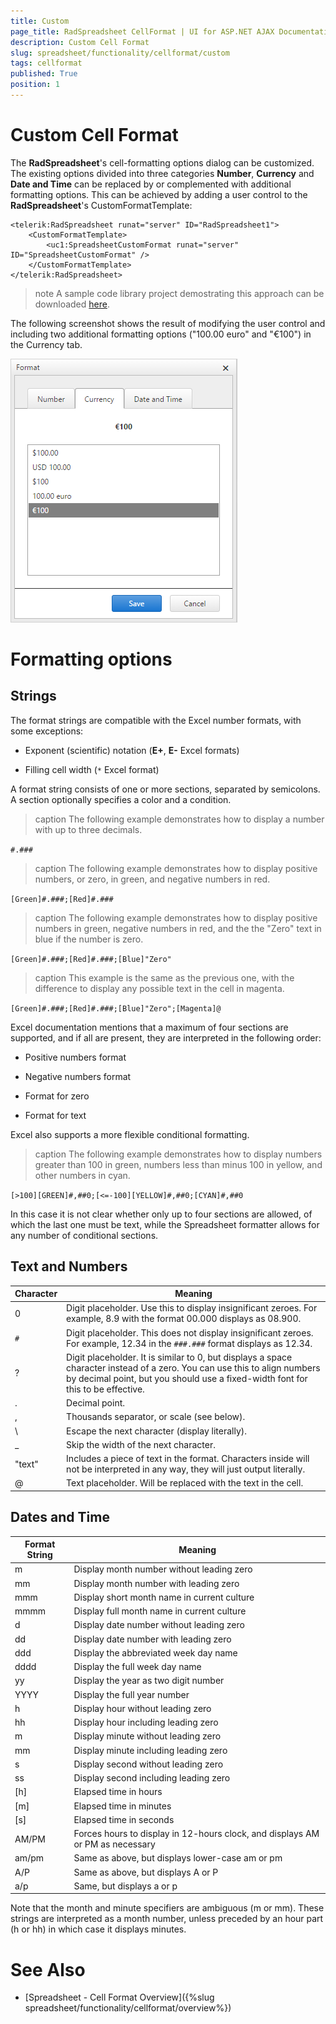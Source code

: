 ```yaml
---
title: Custom
page_title: RadSpreadsheet CellFormat | UI for ASP.NET AJAX Documentation
description: Custom Cell Format
slug: spreadsheet/functionality/cellformat/custom
tags: cellformat
published: True
position: 1
---
```


# Custom Cell Format 

The **RadSpreadsheet**'s cell-formatting options dialog can be customized. The existing options divided into three categories **Number**, **Currency** and **Date and Time** can be replaced by or complemented with additional formatting options. This can be achieved by adding a user control to the **RadSpreadsheet**'s CustomFormatTemplate:

````ASPNET
<telerik:RadSpreadsheet runat="server" ID="RadSpreadsheet1">
    <CustomFormatTemplate>
        <uc1:SpreadsheetCustomFormat runat="server" ID="SpreadsheetCustomFormat" />
    </CustomFormatTemplate>
</telerik:RadSpreadsheet>
```` 

>note A sample code library project demostrating this approach can be downloaded [here](http://www.telerik.com/support/code-library/custom-format-template). 
>

The following screenshot shows the result of modifying the user control and including two additional formatting options ("100.00 euro" and "€100") in the Currency tab.

![Custom Format](images/spreadsheet-custom-format.png) 

# Formatting options

## Strings

The format strings are compatible with the Excel number formats, with some exceptions:

* Exponent (scientific) notation (**E+**, **E-** Excel formats)

* Filling cell width (`*` Excel format)

A format string consists of one or more sections, separated by semicolons. A section optionally specifies a color and a condition.

>caption The following example demonstrates how to display a number with up to three decimals.

`#.###`

>caption The following example demonstrates how to display positive numbers, or zero, in green, and negative numbers in red.

`[Green]#.###;[Red]#.###`

>caption The following example demonstrates how to display positive numbers in green, negative numbers in red, and the the "Zero" text in blue if the number is zero.

`[Green]#.###;[Red]#.###;[Blue]"Zero"`

>caption This example is the same as the previous one, with the difference to display any possible text in the cell in magenta.

`[Green]#.###;[Red]#.###;[Blue]"Zero";[Magenta]@`

Excel documentation mentions that a maximum of four sections are supported, and if all are present, they are interpreted in the following order:

* Positive numbers format

* Negative numbers format

* Format for zero

* Format for text

Excel also supports a more flexible conditional formatting.

>caption The following example demonstrates how to display numbers greater than 100 in green, numbers less than minus 100 in yellow, and other numbers in cyan.

`[>100][GREEN]#,##0;[<=-100][YELLOW]#,##0;[CYAN]#,##0`

In this case it is not clear whether only up to four sections are allowed, of which the last one must be text, while the Spreadsheet formatter allows for any number of conditional sections.

## Text and Numbers

| Character | Meaning | 
| ------ | ------ |
| 0 |Digit placeholder. Use this to display insignificant zeroes. For example, 8.9 with the format 00.000 displays as 08.900.|
| `#` | Digit placeholder. This does not display insignificant zeroes. For example, 12.34 in the `###.###` format displays as 12.34. |
| ? | Digit placeholder. It is similar to 0, but displays a space character instead of a zero. You can use this to align numbers by decimal point, but you should use a fixed-width font for this to be effective. |
| . | Decimal point. |
| , | Thousands separator, or scale (see below). |
| \ | Escape the next character (display literally). |
| _ | Skip the width of the next character. |
| "text" | Includes a piece of text in the format. Characters inside will not be interpreted in any way, they will just output literally. |
| @ | Text placeholder. Will be replaced with the text in the cell. |

## Dates and Time

| Format String | Meaning | 
| ------ | ------ |
| m | Display month number without leading zero |
| mm | Display month number with leading zero |
| mmm | Display short month name in current culture |
| mmmm | Display full month name in current culture |
| d | Display date number without leading zero |
| dd | Display date number with leading zero |
| ddd | Display the abbreviated week day name |
| dddd | Display the full week day name |
| yy | Display the year as two digit number |
| YYYY | Display the full year number |
| h | Display hour without leading zero |
| hh | Display hour including leading zero |
| m | Display minute without leading zero |
| mm | Display minute including leading zero |
| s | Display second without leading zero |
| ss | Display second including leading zero |
| [h] | Elapsed time in hours |
| [m] | Elapsed time in minutes |
| [s] | Elapsed time in seconds |
| AM/PM | Forces hours to display in 12-hours clock, and displays AM or PM as necessary |
| am/pm | Same as above, but displays lower-case am or pm |
| A/P | Same as above, but displays A or P |
| a/p | Same, but displays a or p |

Note that the month and minute specifiers are ambiguous (m or mm). These strings are interpreted as a month number, unless preceded by an hour part (h or hh) in which case it displays minutes. 

# See Also

* [Spreadsheet - Cell Format Overview]({%slug spreadsheet/functionality/cellformat/overview%})

